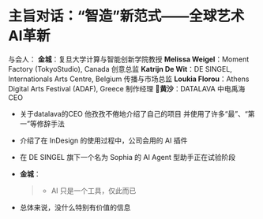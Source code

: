 # 主旨对话：“智造”新范式——全球艺术AI革新

与会人：
	**金城**：复旦大学计算与智能创新学院教授
	**Melissa Weigel**：Moment Factory (TokyoStudio), Canada 创意总监
	**Katrijn De Wit**：DE SINGEL, Internationals Arts Centre, Belgium 传播与市场总监
	**Loukia Florou**：Athens Digital Arts Festival (ADAF), Greece 制作经理
	🙉**黄沙**：DATALAVA 中电禹海 CEO

- 关于datalava的CEO 他孜孜不倦地介绍了自己的项目 并使用了许多“最”、“第一”等修辞手法
- 介绍了在 InDesign 的使用过程中，公司会用的 AI 插件
- 在 DE SINGEL 旗下一个名为 Sophia 的 AI Agent 型助手正在试验阶段
- **金城**：
	> - AI 只是一个工具，仅此而已

- 总体来说，没什么特别有价值的信息